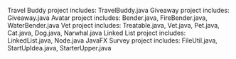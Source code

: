 Travel Buddy project includes: TravelBuddy.java
Giveaway project includes: Giveaway.java
Avatar project includes: Bender.java, FireBender.java, WaterBender.java
Vet project includes: Treatable.java, Vet.java, Pet.java, Cat.java, Dog.java, Narwhal.java
Linked List project includes: LinkedList.java, Node.java
JavaFX Survey project includes: FileUtil.java, StartUpIdea.java, StarterUpper.java
